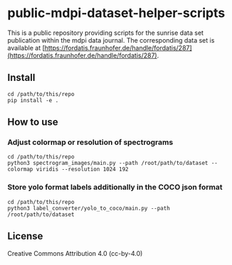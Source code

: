 # public-mdpi-dataset-helper-scripts

This is a public repository providing scripts for the sunrise data set publication within the mdpi data journal. The corresponding data set is available at [https://fordatis.fraunhofer.de/handle/fordatis/287](https://fordatis.fraunhofer.de/handle/fordatis/287).

## Install

```console
cd /path/to/this/repo
pip install -e .
```

## How to use

### Adjust colormap or resolution of spectrograms

```console
cd /path/to/this/repo
python3 spectrogram_images/main.py --path /root/path/to/dataset --colormap viridis --resolution 1024 192
```

### Store yolo format labels additionally in the COCO json format

```console
cd /path/to/this/repo
python3 label_converter/yolo_to_coco/main.py --path /root/path/to/dataset
```

## License

Creative Commons Attribution 4.0 (cc-by-4.0)
